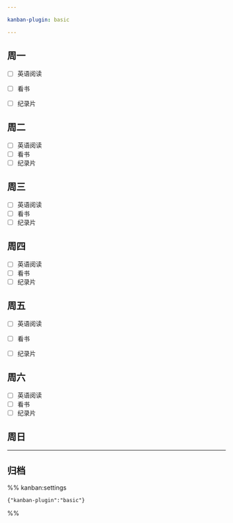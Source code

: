 ```yaml
---

kanban-plugin: basic

---
```


## 周一

- [ ] 英语阅读
- [ ] 看书
- [ ] 纪录片


## 周二

- [ ] 英语阅读
- [ ] 看书
- [ ] 纪录片

## 周三

- [ ] 英语阅读
- [ ] 看书
- [ ] 纪录片

## 周四

- [ ] 英语阅读
- [ ] 看书
- [ ] 纪录片

## 周五
- [ ] 英语阅读
- [ ] 看书
- [ ] 纪录片


## 周六

- [ ] 英语阅读
- [ ] 看书
- [ ] 纪录片

## 周日



***

## 归档

%% kanban:settings
```
{"kanban-plugin":"basic"}
```
%%